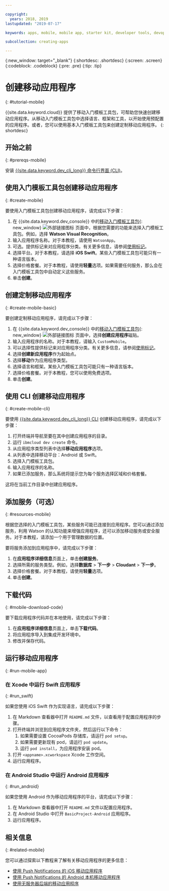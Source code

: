 ```yaml
---

copyright:
  years: 2018, 2019
lastupdated: "2019-07-17"

keywords: apps, mobile, mobile app, starter kit, developer tools, devops toolchain, toolchain, create mobile app, mobile starter kit, android, ios, swift, xcode

subcollection: creating-apps

---
```


{:new_window: target="_blank"}
{:shortdesc: .shortdesc}
{:screen: .screen}
{:codeblock: .codeblock}
{:pre: .pre}
{:tip: .tip}

# 创建移动应用程序
{: #tutorial-mobile}

{{site.data.keyword.cloud}} 提供了移动入门模板工具包，可帮助您快速创建移动应用程序。从移动入门模板工具包中选择语言、框架和工具，以开始使用预配置的应用程序。或者，您可以使用基本入门模板工具包来创建定制移动应用程序。
{: shortdesc}

## 开始之前
{: #prereqs-mobile}

安装 [{{site.data.keyword.dev_cli_long}} 命令行界面 (CLI)](/docs/cli?topic=cloud-cli-getting-started)。

## 使用入门模板工具包创建移动应用程序
{: #create-mobile}

要使用入门模板工具包创建移动应用程序，请完成以下步骤：

1. 在 {{site.data.keyword.dev_console}} 中的[移动入门模板工具包](https://{DomainName}/developer/mobile/starter-kits){: new_window} ![外部链接图标](../../icons/launch-glyph.svg "外部链接图标") 页面中，根据您需要的功能来选择入门模板工具包。例如，选择 **Watson Visual Recognition**。
2. 输入应用程序名称。对于本教程，请使用 `WatsonApp`。
3. 可选。提供标记来对应用程序分类。有关更多信息，请参阅[使用标记](/docs/resources?topic=resources-tag)。
4. 选择平台。对于本教程，请选择 **iOS Swift**。某些入门模板工具包可能只有一种语言版本。
5. 选择价格套餐。对于本教程，请使用**轻量**选项。如果需要任何服务，那么会在入门模板工具包中自动定义这些服务。
6. 单击**创建**。

## 创建定制移动应用程序
{: #create-mobile-basic}

要创建定制移动应用程序，请完成以下步骤：

1. 在 {{site.data.keyword.dev_console}} 中的[移动入门模板工具包](https://{DomainName}/developer/mobile/starter-kits){: new_window} ![外部链接图标](../../icons/launch-glyph.svg "外部链接图标") 页面中，选择**创建应用程序**磁贴。
2. 输入应用程序的名称。对于本教程，请输入 `CustomMobile`。
3. 可以选择性提供标记来对应用程序分类。有关更多信息，请参阅[使用标记](/docs/resources?topic=resources-tag)。
4. 选择**创建新应用程序**作为起始点。
5. 选择**移动**作为应用程序类型。
6. 选择语言和框架。某些入门模板工具包可能只有一种语言版本。
7. 选择价格套餐。对于本教程，您可以使用免费选项。
8. 单击**创建**。

## 使用 CLI 创建移动应用程序
{: #create-mobile-cli}

要使用 [{{site.data.keyword.dev_cli_long}} CLI](/docs/cli?topic=cloud-cli-getting-started) 创建移动应用程序，请完成以下步骤：

1. 打开终端并导航至要在其中创建应用程序的目录。
2. 运行 `ibmcloud dev create` 命令。
3. 从应用程序类型列表中选择**移动应用程序**选项。
4. 从列表中选择移动平台：Android 或 Swift。
5. 选择入门模板工具包。
6. 输入应用程序的名称。
7. 如果已添加服务，那么系统将提示您为每个服务选择区域和价格套餐。

这将在当前工作目录中创建应用程序。

## 添加服务（可选）
{: #resources-mobile}

根据您选择的入门模板工具包，某些服务可能已连接到应用程序。您可以通过添加服务，利用 Watson 的认知功能来增强应用程序，还可以添加移动服务或安全服务。对于本教程，请添加一个用于管理数据的位置。

要将服务添加到应用程序中，请完成以下步骤：

1. 在**应用程序详细信息**页面上，单击**创建服务**。
2. 选择所需的服务类型。例如，选择**数据库** > **下一步** > **Cloudant** > **下一步**。
3. 选择价格套餐。对于本教程，请使用**轻量**选项。
4. 单击**创建**。

## 下载代码
{: #mobile-download-code}

要下载应用程序代码并在本地使用，请完成以下步骤：

1. 在**应用程序详细信息**页面上，单击**下载代码**。
2. 将应用程序导入到集成开发环境中。
3. 修改并保存代码。

## 运行移动应用程序
{: #run-mobile-app}

### 在 Xcode 中运行 Swift 应用程序
{: #run_swift}

如果您使用 iOS Swift 作为实现语言，请完成以下步骤：

1. 在 Markdown 查看器中打开 `README.md` 文件，以查看用于配置应用程序的步骤。
2. 打开终端并浏览到应用程序文件夹，然后运行以下命令：
    1. 如果需要设置 CocoaPods 存储库，请运行 `pod setup`。
    2. 如果需要更新现有 pod，请运行 `pod update`。
    3. 运行 `pod install`，为应用程序安装 pod。
3. 打开 `<appname>.xcworkspace` Xcode 工作空间。
4. 运行应用程序。

### 在 Android Studio 中运行 Android 应用程序
{: #run_android}

如果您使用 Android 作为移动应用程序的平台，请完成以下步骤：

1. 在 Markdown 查看器中打开 `README.md` 文件以配置应用程序。
2. 在 Android Studio 中打开 `BasicProject-Android` 应用程序。
3. 运行应用程序。

## 相关信息
{: #related-mobile}

您可以通过探索以下教程来了解有关移动应用程序的更多信息：

 * [使用 Push Notifications 的 iOS 移动应用程序](/docs/tutorials?topic=solution-tutorials-ios-mobile-push-analytics)
 * [使用 Push Notifications 的 Android 本机移动应用程序](/docs/tutorials?topic=solution-tutorials-android-mobile-push-analytics)
 * [使用无服务器后端的移动应用程序](/docs/tutorials?topic=solution-tutorials-serverless-mobile-backend)

